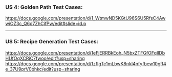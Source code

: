 ### US 4: Golden Path Test Cases: 
https://docs.google.com/presentation/d/1_WtmwND5KGtU96S6U5RfsC4AwwiOZ3c_Q6d7ZhCifPw/edit#slide=id.p

-------------------------------------------------------------------------------------------------------------------

### US 5: Recipe Generation Test Cases: 
https://docs.google.com/presentation/d/1eFjERRBkEoh_N5bxZTFGfOFqIlDbHUfOqXCRjC7fwoo/edit?usp=sharing
https://docs.google.com/presentation/d/1zfIgTc1mLbwK8nkI4nfyfbew10gR4e_37U9prV0bhkc/edit?usp=sharing
